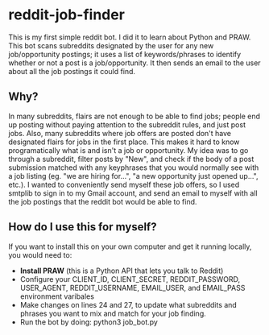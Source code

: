 # reddit-job-finder
This is my first simple reddit bot. I did it to learn about Python and PRAW.
This bot scans subreddits designated by the user for any new job/opportunity postings; it uses a list of keywords/phrases to identify whether or not a post is a job/opportunity. It then sends an email to the user about all the job postings it could find.

Why?
-----
In many subreddits, flairs are not enough to be able to find jobs; people end up posting without paying attention to the subreddit rules, and just post jobs. Also, many subreddits where job offers are posted don't have designated flairs for jobs in the first place. This makes it hard to know programatically what is and isn't a job or opportunity.
My idea was to go through a subreddit, filter posts by "New", and check if the body of a post submission matched with any keyphrases that you would normally see with a job listing (eg. "we are hiring for...", "a new opportunity just opened up...", etc.). 
I wanted to conveniently send myself these job offers, so I used smtplib to sign in to my Gmail account, and send an email to myself with all the job postings that the reddit bot would be able to find.

How do I use this for myself?
-----------------------------
If you want to install this on your own computer and get it running locally, you would need to:
- **Install PRAW** (this is a Python API that lets you talk to Reddit)
- Configure your CLIENT_ID, CLIENT_SECRET, REDDIT_PASSWORD, USER_AGENT, REDDIT_USERNAME, EMAIL_USER, and EMAIL_PASS environment varibales
- Make changes on lines 24 and 27, to update what subreddits and phrases you want to mix and match for your job finding.
- Run the bot by doing: python3 job_bot.py
